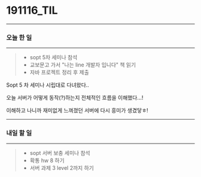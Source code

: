 # 191116_TIL

--------

### 오늘 한 일

-------------

>+ sopt 5차 세미나 참석
>+ 교보문고 가서 "나는 line  개발자 입니다" 책 읽기
>+ 자바 프로젝트 정리 후 제출

Sopt 5 차 세미나 시립대로 다녀왔다..

오늘 서버가 어떻게 동작(?)하는지 전체적인 흐름을 이해했다...!

이해하고 나니까 재미없게 느껴졌던 서버에 다시 흥미가 생겼닿ㅎ!

--------

### 내일 할 일

-------

>+ sopt 서버 보충 세미나 참석
>+ 확통 hw 8 하기
>+ 서버 과제 3 level 2까지 하기